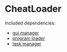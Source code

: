 # CheatLoader
included dependencies:
 - [gui manager](https://github.com/ImShotZz/GuiManager)
 - [program loader](https://github.com/ImShotZz/ProgramLoader)
 - [task manager](https://github.com/ImShotZz/TaskManager)

